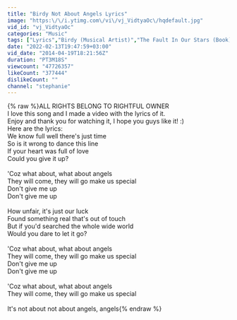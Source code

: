 ```yaml
---
title: "Birdy Not About Angels Lyrics"
image: "https:\/\/i.ytimg.com\/vi\/vj_VidtyaOc\/hqdefault.jpg"
vid_id: "vj_VidtyaOc"
categories: "Music"
tags: ["Lyrics","Birdy (Musical Artist)","The Fault In Our Stars (Book)"]
date: "2022-02-13T19:47:59+03:00"
vid_date: "2014-04-19T18:21:56Z"
duration: "PT3M18S"
viewcount: "47726357"
likeCount: "377444"
dislikeCount: ""
channel: "stephanie"
---
```

{% raw %}ALL RIGHTS BELONG TO RIGHTFUL OWNER<br />I love this song and I made a video with the lyrics of it.<br />Enjoy and thank you  for watching it, I hope you guys like it! :)<br />Here are the lyrics:<br />We know full well there's just time<br />So is it wrong to dance this line<br />If your heart was full of love<br />Could you give it up?<br /><br />'Coz what about, what about angels<br />They will come, they will go make us special<br />Don't give me up<br />Don't give me up<br /><br />How unfair, it's just our luck<br />Found something real that's out of touch<br />But if you'd searched the whole wide world<br />Would you dare to let it go?<br /><br />'Coz what about, what about angels<br />They will come, they will go make us special<br />Don't give me up<br />Don't give me up<br /><br />'Coz what about, what about angels<br />They will come, they will go make us special<br /><br />It's not about not about angels, angels{% endraw %}
